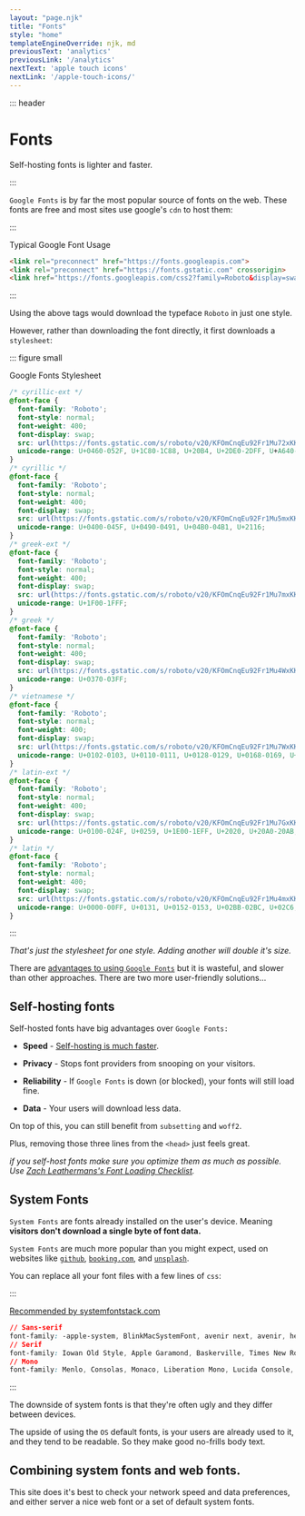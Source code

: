 ```yaml
---
layout: "page.njk"
title: "Fonts"
style: "home"
templateEngineOverride: njk, md
previousText: 'analytics'
previousLink: '/analytics'
nextText: 'apple touch icons'
nextLink: '/apple-touch-icons/'
---
```



::: header

# Fonts

<p class="lead"><span>Self-hosting fonts is lighter and faster.</span></p>

:::

`Google Fonts` is by far the most popular source of fonts on the web. These fonts are free and most sites use google's `cdn` to host them:


:::
<figcaption>Typical Google Font Usage</figcaption>

``` html
<link rel="preconnect" href="https://fonts.googleapis.com">
<link rel="preconnect" href="https://fonts.gstatic.com" crossorigin>
<link href="https://fonts.googleapis.com/css2?family=Roboto&display=swap" rel="stylesheet"> 
```
:::

Using the above tags would download the typeface `Roboto` in just one style.

However, rather than downloading the font directly, it first downloads a `stylesheet`: 

::: figure small
<figcaption>Google Fonts Stylesheet</figcaption>

``` css
/* cyrillic-ext */
@font-face {
  font-family: 'Roboto';
  font-style: normal;
  font-weight: 400;
  font-display: swap;
  src: url(https://fonts.gstatic.com/s/roboto/v20/KFOmCnqEu92Fr1Mu72xKKTU1Kvnz.woff2) format('woff2');
  unicode-range: U+0460-052F, U+1C80-1C88, U+20B4, U+2DE0-2DFF, U+A640-A69F, U+FE2E-FE2F;
}
/* cyrillic */
@font-face {
  font-family: 'Roboto';
  font-style: normal;
  font-weight: 400;
  font-display: swap;
  src: url(https://fonts.gstatic.com/s/roboto/v20/KFOmCnqEu92Fr1Mu5mxKKTU1Kvnz.woff2) format('woff2');
  unicode-range: U+0400-045F, U+0490-0491, U+04B0-04B1, U+2116;
}
/* greek-ext */
@font-face {
  font-family: 'Roboto';
  font-style: normal;
  font-weight: 400;
  font-display: swap;
  src: url(https://fonts.gstatic.com/s/roboto/v20/KFOmCnqEu92Fr1Mu7mxKKTU1Kvnz.woff2) format('woff2');
  unicode-range: U+1F00-1FFF;
}
/* greek */
@font-face {
  font-family: 'Roboto';
  font-style: normal;
  font-weight: 400;
  font-display: swap;
  src: url(https://fonts.gstatic.com/s/roboto/v20/KFOmCnqEu92Fr1Mu4WxKKTU1Kvnz.woff2) format('woff2');
  unicode-range: U+0370-03FF;
}
/* vietnamese */
@font-face {
  font-family: 'Roboto';
  font-style: normal;
  font-weight: 400;
  font-display: swap;
  src: url(https://fonts.gstatic.com/s/roboto/v20/KFOmCnqEu92Fr1Mu7WxKKTU1Kvnz.woff2) format('woff2');
  unicode-range: U+0102-0103, U+0110-0111, U+0128-0129, U+0168-0169, U+01A0-01A1, U+01AF-01B0, U+1EA0-1EF9, U+20AB;
}
/* latin-ext */
@font-face {
  font-family: 'Roboto';
  font-style: normal;
  font-weight: 400;
  font-display: swap;
  src: url(https://fonts.gstatic.com/s/roboto/v20/KFOmCnqEu92Fr1Mu7GxKKTU1Kvnz.woff2) format('woff2');
  unicode-range: U+0100-024F, U+0259, U+1E00-1EFF, U+2020, U+20A0-20AB, U+20AD-20CF, U+2113, U+2C60-2C7F, U+A720-A7FF;
}
/* latin */
@font-face {
  font-family: 'Roboto';
  font-style: normal;
  font-weight: 400;
  font-display: swap;
  src: url(https://fonts.gstatic.com/s/roboto/v20/KFOmCnqEu92Fr1Mu4mxKKTU1Kg.woff2) format('woff2');
  unicode-range: U+0000-00FF, U+0131, U+0152-0153, U+02BB-02BC, U+02C6, U+02DA, U+02DC, U+2000-206F, U+2074, U+20AC, U+2122, U+2191, U+2193, U+2212, U+2215, U+FEFF, U+FFFD;
}
```
:::

*That's just the stylesheet for one style. Adding another will double it's size.*

There are [advantages to using `Google Fonts`](https://www.tunetheweb.com/blog/should-you-self-host-google-fonts/#google-fonts-css) but it is wasteful, and slower than other approaches. There are two more user-friendly solutions…

## Self-hosting fonts

Self-hosted fonts have big advantages over `Google Fonts:`

- **Speed** - [Self-hosting is much faster](https://www.tunetheweb.com/blog/should-you-self-host-google-fonts/#conclusion).

- **Privacy** - Stops font providers from snooping on your visitors.

- **Reliability** - If `Google Fonts` is down (or blocked), your fonts will still load fine.

- **Data** - Your users will download less data.

On top of this, you can still benefit from `subsetting` and `woff2`.

Plus, removing those three lines from the `<head>` just feels great.

*if you self-host fonts make sure you optimize them as much as possible. Use [Zach Leathermans's Font Loading Checklist](https://www.zachleat.com/web/font-checklist/).*


## System Fonts

`System Fonts` are fonts already installed on the user's device. Meaning **visitors don't download a single byte of font data.**

`System Fonts` are much more popular than you might expect, used on websites like [`github`](https://markdotto.com/2018/02/07/github-system-fonts/), [`booking.com`](https://booking.design/implementing-system-fonts-on-booking-com-a-lesson-learned-bdc984df627f), and [`unsplash`](https://unsplash.com/).

You can replace all your font files with a few lines of `css`:

:::
<figcaption><a href="https://systemfontstack.com/">Recommended by systemfontstack.com</a></figcaption>

``` css
// Sans-serif
font-family: -apple-system, BlinkMacSystemFont, avenir next, avenir, helvetica neue, helvetica, Ubuntu, roboto, noto, segoe ui, arial, sans-serif;
// Serif
font-family: Iowan Old Style, Apple Garamond, Baskerville, Times New Roman, Droid Serif, Times, Source Serif Pro, serif, Apple Color Emoji, Segoe UI Emoji, Segoe UI Symbol;
// Mono
font-family: Menlo, Consolas, Monaco, Liberation Mono, Lucida Console, monospace;
```
:::

The downside of system fonts is that they're often ugly and they differ between devices. 

The upside of using the `OS` default fonts, is your users are already used to it, and they tend to be readable. So they make good no-frills body text.

## Combining system fonts and web fonts.

This site does it's best to check your network speed and data preferences, and either server a nice web font or a set of default system fonts.